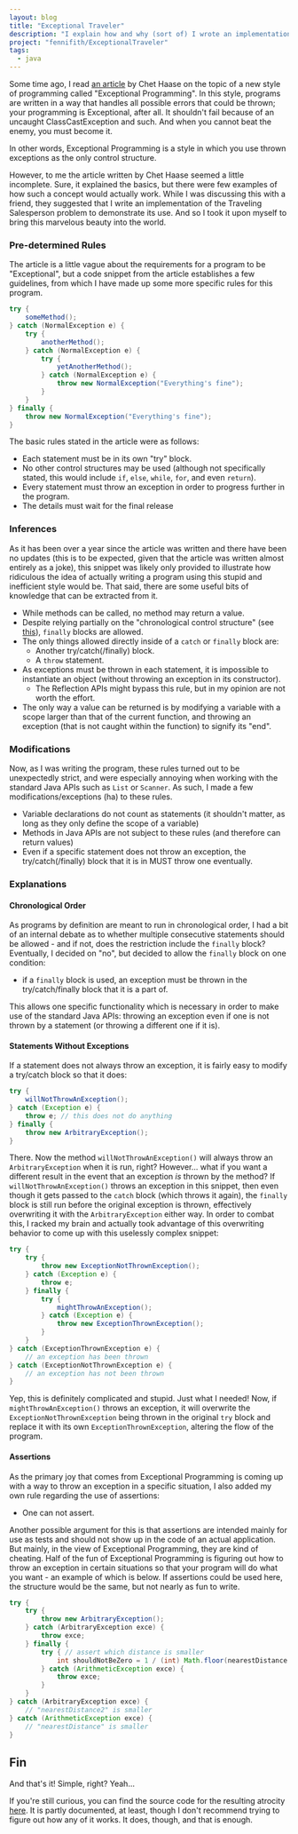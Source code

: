 ```yaml
---
layout: blog
title: "Exceptional Traveler"
description: "I explain how and why (sort of) I wrote an implementation of the Traveling Salesperson Problem using Exceptional Programming standards."
project: "fennifith/ExceptionalTraveler"
tags:
  - java
---
```


Some time ago, I read [an article](https://medium.com/pointer-io/exceptional-programming-62ea8150f61f) by Chet Haase on the topic of a new style of programming called "Exceptional Programming". In this style, programs are written in a way that handles all possible errors that could be thrown; your programming is Exceptional, after all. It shouldn't fail because of an uncaught ClassCastException and such. And when you cannot beat the enemy, you must become it.

In other words, Exceptional Programming is a style in which you use thrown exceptions as the only control structure.

However, to me the article written by Chet Haase seemed a little incomplete. Sure, it explained the basics, but there were few examples of how such a concept would actually work. While I was discussing this with a friend, they suggested that I write an implementation of the Traveling Salesperson problem to demonstrate its use. And so I took it upon myself to bring this marvelous beauty into the world.

### Pre-determined Rules

The article is a little vague about the requirements for a program to be "Exceptional", but a code snippet from the article establishes a few guidelines, from which I have made up some more specific rules for this program.

```java
try {
    someMethod();
} catch (NormalException e) {
    try {
        anotherMethod();
    } catch (NormalException e) {
        try {
            yetAnotherMethod();
        } catch (NormalException e) {
            throw new NormalException("Everything's fine");
        }
    }
} finally {
    throw new NormalException("Everything's fine");
}
```

The basic rules stated in the article were as follows:

- Each statement must be in its own "try" block.
- No other control structures may be used (although not specifically stated, this would include `if`, `else`, `while`, `for`, and even `return`).
- Every statement must throw an exception in order to progress further in the program.
- The details must wait for the final release

### Inferences

As it has been over a year since the article was written and there have been no updates (this is to be expected, given that the article was written almost entirely as a joke), this snippet was likely only provided to illustrate how ridiculous the idea of actually writing a program using this stupid and inefficient style would be. That said, there are some useful bits of knowledge that can be extracted from it.

- While methods can be called, no method may return a value.
- Despite relying partially on the "chronological control structure" (see [this](#chronological-order)), `finally` blocks are allowed.
- The only things allowed directly inside of a `catch` or `finally` block are:
	- Another try/catch(/finally) block.
	- A `throw` statement.
- As exceptions must be thrown in each statement, it is impossible to instantiate an object (without throwing an exception in its constructor).
	- The Reflection APIs might bypass this rule, but in my opinion are not worth the effort.
- The only way a value can be returned is by modifying a variable with a scope larger than that of the current function, and throwing an exception (that is not caught within the function) to signify its "end".

### Modifications

Now, as I was writing the program, these rules turned out to be unexpectedly strict, and were especially annoying when working with the standard Java APIs such as `List` or `Scanner`. As such, I made a few modifications/exceptions (ha) to these rules.

- Variable declarations do not count as statements (it shouldn't matter, as long as they only define the scope of a variable)
- Methods in Java APIs are not subject to these rules (and therefore can return values)
- Even if a specific statement does not throw an exception, the try/catch(/finally) block that it is in MUST throw one eventually.

### Explanations

#### Chronological Order

As programs by definition are meant to run in chronological order, I had a bit of an internal debate as to whether multiple consecutive statements should be allowed - and if not, does the restriction include the `finally` block? Eventually, I decided on "no", but decided to allow the `finally` block on one condition:

- if a `finally` block is used, an exception must be thrown in the try/catch/finally block that it is a part of.

This allows one specific functionality which is necessary in order to make use of the standard Java APIs: throwing an exception even if one is not thrown by a statement (or throwing a different one if it is).

#### Statements Without Exceptions

If a statement does not always throw an exception, it is fairly easy to modify a try/catch block so that it does:

```java
try {
    willNotThrowAnException();
} catch (Exception e) {
    throw e; // this does not do anything
} finally {
    throw new ArbitraryException();
}
```

There. Now the method `willNotThrowAnException()` will always throw an `ArbitraryException` when it is run, right? However... what if you want a different result in the event that an exception *is* thrown by the method? If `willNotThrowAnException()` throws an exception in this snippet, then even though it gets passed to the `catch` block (which throws it again), the `finally` block is still run before the original exception is thrown, effectively overwriting it with the `ArbitraryException` either way. In order to combat this, I racked my brain and actually took advantage of this overwriting behavior to come up with this uselessly complex snippet:

```java
try {
    try {
        throw new ExceptionNotThrownException();
    } catch (Exception e) {
        throw e;
    } finally {
        try {
            mightThrowAnException();
        } catch (Exception e) {
            throw new ExceptionThrownException();
        }
    }
} catch (ExceptionThrownException e) {
    // an exception has been thrown
} catch (ExceptionNotThrownException e) {
    // an exception has not been thrown
}
```

Yep, this is definitely complicated and stupid. Just what I needed! Now, if `mightThrowAnException()` throws an exception, it will overwrite the `ExceptionNotThrownException` being thrown in the original `try` block and replace it with its own `ExceptionThrownException`, altering the flow of the program.

#### Assertions

As the primary joy that comes from Exceptional Programming is coming up with a way to throw an exception in a specific situation, I also added my own rule regarding the use of assertions:

- One can not assert.

Another possible argument for this is that assertions are intended mainly for use as tests and should not show up in the code of an actual application. But mainly, in the view of Exceptional Programming, they are kind of cheating. Half of the fun of Exceptional Programming is figuring out how to throw an exception in certain situations so that your program will do what you want - an example of which is below. If assertions could be used here, the structure would be the same, but not nearly as fun to write.

```java
try {
	try {
		throw new ArbitraryException();
	} catch (ArbitraryException exce) {
		throw exce;
	} finally {
		try { // assert which distance is smaller
			int shouldNotBeZero = 1 / (int) Math.floor(nearestDistance / nearestDistance2);
		} catch (ArithmeticException exce) {
			throw exce;
		}
	}
} catch (ArbitraryException exce) {
	// "nearestDistance2" is smaller
} catch (ArithmeticException exce) {
	// "nearestDistance" is smaller
}
```

## Fin

And that's it! Simple, right? Yeah...

If you're still curious, you can find the source code for the resulting atrocity [here](/redirects/?t=github&d=ExceptionalTraveler/blob/master/TravelingSalesPerson.java). It is partly documented, at least, though I don't recommend trying to figure out how any of it works. It does, though, and that is enough.

